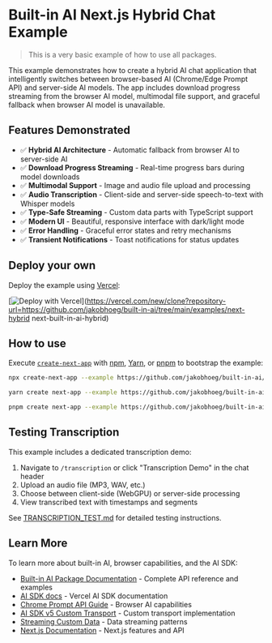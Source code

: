 # Built-in AI Next.js Hybrid Chat Example

> This is a very basic example of how to use all packages.

This example demonstrates how to create a hybrid AI chat application that intelligently switches between browser-based AI (Chrome/Edge Prompt API) and server-side AI models. The app includes download progress streaming from the browser AI model, multimodal file support, and graceful fallback when browser AI model is unavailable.

## Features Demonstrated

- ✅ **Hybrid AI Architecture** - Automatic fallback from browser AI to server-side AI
- ✅ **Download Progress Streaming** - Real-time progress bars during model downloads
- ✅ **Multimodal Support** - Image and audio file upload and processing
- ✅ **Audio Transcription** - Client-side and server-side speech-to-text with Whisper models
- ✅ **Type-Safe Streaming** - Custom data parts with TypeScript support
- ✅ **Modern UI** - Beautiful, responsive interface with dark/light mode
- ✅ **Error Handling** - Graceful error states and retry mechanisms
- ✅ **Transient Notifications** - Toast notifications for status updates

## Deploy your own

Deploy the example using [Vercel](https://vercel.com?utm_source=github&utm_medium=readme&utm_campaign=ai-sdk-example):

[![Deploy with Vercel](https://vercel.com/button)](https://vercel.com/new/clone?repository-url=https://github.com/jakobhoeg/built-in-ai/tree/main/examples/next-hybrid next-built-in-ai-hybrid)

## How to use

Execute [`create-next-app`](https://github.com/vercel/next.js/tree/canary/packages/create-next-app) with [npm](https://docs.npmjs.com/cli/init), [Yarn](https://yarnpkg.com/lang/en/docs/cli/create/), or [pnpm](https://pnpm.io) to bootstrap the example:

```bash
npx create-next-app --example https://github.com/jakobhoeg/built-in-ai/tree/main/examples/next-hybrid next-built-in-ai-hybrid
```

```bash
yarn create next-app --example https://github.com/jakobhoeg/built-in-ai/tree/main/examples/next-hybrid next-built-in-ai-hybrid
```

```bash
pnpm create next-app --example https://github.com/jakobhoeg/built-in-ai/tree/main/examples/next-hybrid next-built-in-ai-hybrid
```

## Testing Transcription

This example includes a dedicated transcription demo:

1. Navigate to `/transcription` or click "Transcription Demo" in the chat header
2. Upload an audio file (MP3, WAV, etc.)
3. Choose between client-side (WebGPU) or server-side processing
4. View transcribed text with timestamps and segments

See [TRANSCRIPTION_TEST.md](./TRANSCRIPTION_TEST.md) for detailed testing instructions.

## Learn More

To learn more about built-in AI, browser capabilities, and the AI SDK:

- [Built-in AI Package Documentation](../../packages/built-in-ai/README.md) - Complete API reference and examples
- [AI SDK docs](https://ai-sdk.dev/docs) - Vercel AI SDK documentation
- [Chrome Prompt API Guide](https://developer.chrome.com/docs/extensions/ai/prompt-api) - Browser AI capabilities
- [AI SDK v5 Custom Transport](https://v5.ai-sdk.dev/docs/announcing-ai-sdk-5-beta#enhanced-usechat-architecture) - Custom transport implementation
- [Streaming Custom Data](https://v5.ai-sdk.dev/docs/ai-sdk-ui/streaming-custom-data) - Data streaming patterns
- [Next.js Documentation](https://nextjs.org/docs) - Next.js features and API
